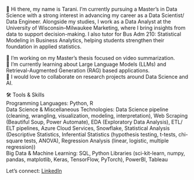 👋 Hi there, my name is Tarani. I’m currently pursuing a Master’s in Data Science with a strong interest in advancing my career as a Data Scientist/ Data Engineer. Alongside my studies, I work as a Data Analyst at the University of Wisconsin–Milwaukee Marketing, where I bring insights from data to support decision-making. I also tutor for Bus Adm 210: Statistical Modeling in Business Analytics, helping students strengthen their foundation in applied statistics.<br/>

🔭 I’m working on my Master’s thesis focused on video summarization.<br/>
🌱 I’m currently learning about Large Language Models (LLMs) and Retrieval-Augmented Generation (RAG) based applications.<br/>
👯 I would love to collaborate on research projects around Data Science and AI.<br/>

🛠️ Tools & Skills<br/>
Programming Languages: Python, R<br/>
Data Science & Miscellaneous Technologies: Data Science pipeline (cleaning, wrangling, visualization, modeling, interpretation), Web Scraping (Beautiful Soup, Power Automate), EDA (Exploratory Data Analysis), ETL/ ELT pipelines, Azure Cloud Services, Snowflake, Statistical Analysis (Descriptive Statistics, Inferential Statistics (hypothesis testing, t-tests, chi-square tests, ANOVA), Regression Analysis (linear, logistic, multiple regression))<br/>
Big Data & Machine Learning: SQL, Python Libraries (sci-kit-learn, numpy, pandas, matplotlib, Keras, TensorFlow, PyTorch), PowerBI, Tableau<br/>

Let’s connect: [LinkedIn](https://www.linkedin.com/in/taranineelapu)<br/>
